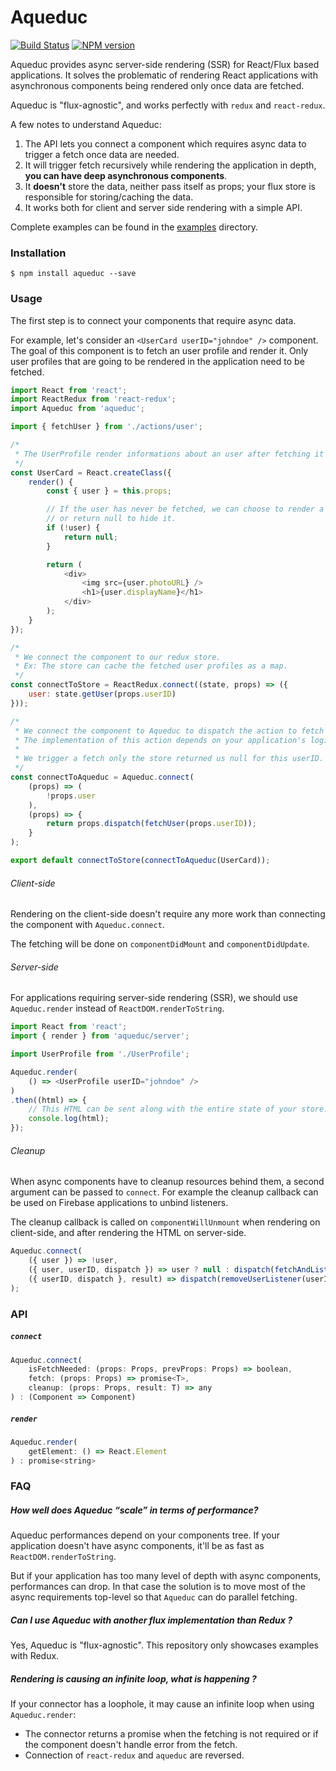 # Aqueduc

[![Build Status](https://travis-ci.org/SamyPesse/aqueduc.svg?branch=master)](https://travis-ci.org/SamyPesse/aqueduc)
[![NPM version](https://badge.fury.io/js/aqueduc.svg)](http://badge.fury.io/js/aqueduc)

Aqueduc provides async server-side rendering (SSR) for React/Flux based applications. It solves the problematic of rendering React applications with asynchronous components being rendered only once data are fetched.

Aqueduc is "flux-agnostic", and works perfectly with `redux` and `react-redux`.

A few notes to understand Aqueduc:

1. The API lets you connect a component which requires async data to trigger a fetch once data are needed.
2. It will trigger fetch recursively while rendering the application in depth, **you can have deep asynchronous components**.
3. It **doesn't** store the data, neither pass itself as props; your flux store is responsible for storing/caching the data.
4. It works both for client and server side rendering with a simple API.

Complete examples can be found in the [examples](./examples) directory.

### Installation

```
$ npm install aqueduc --save
```

### Usage

The first step is to connect your components that require async data.

For example, let's consider an `<UserCard userID="johndoe" />` component. The goal of this component is to fetch an user profile and render it. Only user profiles that are going to be rendered in the application need to be fetched.

```js
import React from 'react';
import ReactRedux from 'react-redux';
import Aqueduc from 'aqueduc';

import { fetchUser } from './actions/user';

/*
 * The UserProfile render informations about an user after fetching it from an API.
 */
const UserCard = React.createClass({
    render() {
        const { user } = this.props;

        // If the user has never be fetched, we can choose to render a placeholder
        // or return null to hide it.
        if (!user) {
            return null;
        }

        return (
            <div>
                <img src={user.photoURL} />
                <h1>{user.displayName}</h1>
            </div>
        );
    }
});

/*
 * We connect the component to our redux store.
 * Ex: The store can cache the fetched user profiles as a map.
 */
const connectToStore = ReactRedux.connect((state, props) => ({
    user: state.getUser(props.userID)
}));

/*
 * We connect the component to Aqueduc to dispatch the action to fetch the user from the API.
 * The implementation of this action depends on your application's logic.
 *
 * We trigger a fetch only the store returned us null for this userID.
 */
const connectToAqueduc = Aqueduc.connect(
    (props) => (
        !props.user
    ),
    (props) => {
        return props.dispatch(fetchUser(props.userID));
    }
);

export default connectToStore(connectToAqueduc(UserCard));
```

###### Client-side

Rendering on the client-side doesn't require any more work than connecting the component with `Aqueduc.connect`.

The fetching will be done on `componentDidMount` and `componentDidUpdate`.

###### Server-side

For applications requiring server-side rendering (SSR), we should use `Aqueduc.render` instead of `ReactDOM.renderToString`.

```js
import React from 'react';
import { render } from 'aqueduc/server';

import UserProfile from './UserProfile';

Aqueduc.render(
    () => <UserProfile userID="johndoe" />
)
.then((html) => {
    // This HTML can be sent along with the entire state of your store.
    console.log(html);
});
```

###### Cleanup

When async components have to cleanup resources behind them, a second argument can be passed to `connect`. For example the cleanup callback can be used on Firebase applications to unbind listeners.

The cleanup callback is called on `componentWillUnmount` when rendering on client-side, and after rendering the HTML on server-side.

```js
Aqueduc.connect(
    ({ user }) => !user,
    ({ user, userID, dispatch }) => user ? null : dispatch(fetchAndListenUser(userID)),
    ({ userID, dispatch }, result) => dispatch(removeUserListener(userID))
);
```

### API

##### `connect`

```js
Aqueduc.connect(
    isFetchNeeded: (props: Props, prevProps: Props) => boolean,
    fetch: (props: Props) => promise<T>,
    cleanup: (props: Props, result: T) => any
) : (Component => Component)
```

##### `render`

```js
Aqueduc.render(
    getElement: () => React.Element
) : promise<string>
```

### FAQ

##### How well does Aqueduc “scale” in terms of performance?

Aqueduc performances depend on your components tree. If your application doesn't have async components, it'll be as fast as `ReactDOM.renderToString`.

But if your application has too many level of depth with async components, performances can drop. In that case the solution is to move most of the async requirements top-level so that `Aqueduc` can do parallel fetching.

##### Can I use Aqueduc with another flux implementation than Redux ?

Yes, Aqueduc is "flux-agnostic". This repository only showcases examples with Redux.

##### Rendering is causing an infinite loop, what is happening ?

If your connector has a loophole, it may cause an infinite loop when using `Aqueduc.render`:

- The connector returns a promise when the fetching is not required or if the component doesn't handle error from the fetch.
- Connection of `react-redux` and `aqueduc` are reversed.
